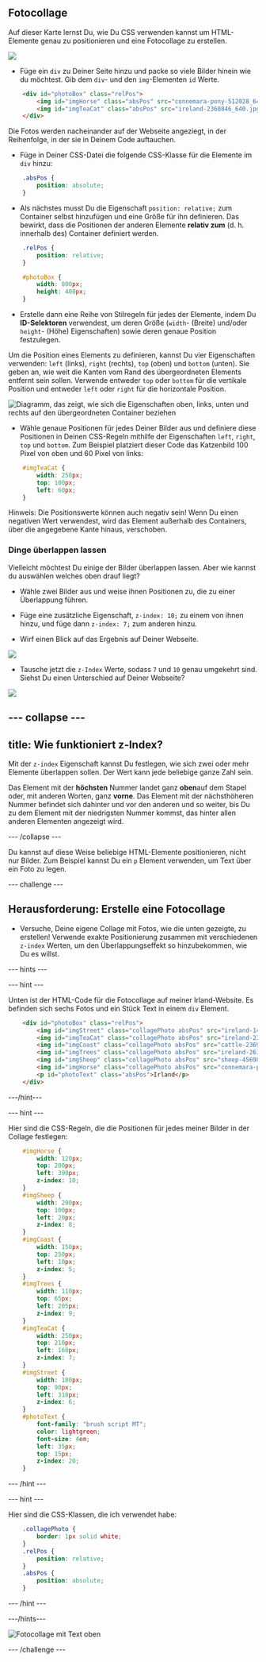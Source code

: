 ## Fotocollage

Auf dieser Karte lernst Du, wie Du CSS verwenden kannst um HTML-Elemente genau zu positionieren und eine Fotocollage zu erstellen.

![](images/photoCollageWithText_wide.png)

+ Füge ein `div` zu Deiner Seite hinzu und packe so viele Bilder hinein wie du möchtest. Gib dem `div`- und den `img`-Elementen `id` Werte.

```html
    <div id="photoBox" class="relPos">
        <img id="imgHorse" class="absPos" src="connemara-pony-512028_640.jpg" alt="Connemara Pony" />
        <img id="imgTeaCat" class="absPos" src="ireland-2360846_640.jpg" alt="Sogar Katzen trinken Tee in Irland!" />
    </div>
```

Die Fotos werden nacheinander auf der Webseite angeziegt, in der Reihenfolge, in der sie in Deinem Code auftauchen.

+ Füge in Deiner CSS-Datei die folgende CSS-Klasse für die Elemente im `div` hinzu: 

```css
    .absPos {
        position: absolute;
    }
```

+ Als nächstes musst Du die Eigenschaft `position: relative;` zum Container selbst hinzufügen und eine Größe für ihn definieren. Das bewirkt, dass die Positionen der anderen Elemente **relativ zum** (d. h. innerhalb des) Container definiert werden.

```css
    .relPos {
        position: relative;
    }

    #photoBox {
        width: 800px;
        height: 400px;
    }
```

+ Erstelle dann eine Reihe von Stilregeln für jedes der Elemente, indem Du **ID-Selektoren** verwendest, um deren Größe (`width`- (Breite) und/oder `height`- (Höhe) Eigenschaften) sowie deren genaue Position festzulegen.

Um die Position eines Elements zu definieren, kannst Du vier Eigenschaften verwenden: `left` (links), `right` (rechts), `top` (oben) und `bottom` (unten). Sie geben an, wie weit die Kanten vom Rand des übergeordneten Elements entfernt sein sollen. Verwende entweder `top` oder `bottom` für die vertikale Position und entweder `left` oder `right` für die horizontale Position.

![Diagramm, das zeigt, wie sich die Eigenschaften oben, links, unten und rechts auf den übergeordneten Container beziehen](images/cssPositionProperties.png)

+ Wähle genaue Positionen für jedes Deiner Bilder aus und definiere diese Positionen in Deinen CSS-Regeln mithilfe der Eigenschaften `left`, `right`, `top` und `bottom`. Zum Beispiel platziert dieser Code das Katzenbild 100 Pixel von oben und 60 Pixel von links:

```css
    #imgTeaCat {
        width: 250px;
        top: 100px;
        left: 60px;
    }
```

Hinweis: Die Positionswerte können auch negativ sein! Wenn Du einen negativen Wert verwendest, wird das Element außerhalb des Containers, über die angegebene Kante hinaus, verschoben.

### Dinge überlappen lassen

Vielleicht möchtest Du einige der Bilder überlappen lassen. Aber wie kannst du auswählen welches oben drauf liegt?

+ Wähle zwei Bilder aus und weise ihnen Positionen zu, die zu einer Überlappung führen.

+ Füge eine zusätzliche Eigenschaft, `z-index: 10;` zu einem von ihnen hinzu, und füge dann `z-index: 7;` zum anderen hinzu.

+ Wirf einen Blick auf das Ergebnis auf Deiner Webseite.

![](images/horse10Cat7.png)

+ Tausche jetzt die `z-Index` Werte, sodass `7` und `10` genau umgekehrt sind. Siehst Du einen Unterschied auf Deiner Webseite?

![](images/horse7Cat10.png)

## \--- collapse \---

## title: Wie funktioniert z-Index?

Mit der `z-index` Eigenschaft kannst Du festlegen, wie sich zwei oder mehr Elemente überlappen sollen. Der Wert kann jede beliebige ganze Zahl sein.

Das Element mit der **höchsten** Nummer landet ganz **oben**auf dem Stapel oder, mit anderen Worten, ganz **vorne**. Das Element mit der nächsthöheren Nummer befindet sich dahinter und vor den anderen und so weiter, bis Du zu dem Element mit der niedrigsten Nummer kommst, das hinter allen anderen Elementen angezeigt wird.

\--- /collapse \---

Du kannst auf diese Weise beliebige HTML-Elemente positionieren, nicht nur Bilder. Zum Beispiel kannst Du ein `p` Element verwenden, um Text über ein Foto zu legen.

\--- challenge \---

## Herausforderung: Erstelle eine Fotocollage

+ Versuche, Deine eigene Collage mit Fotos, wie die unten gezeigte, zu erstellen! Verwende exakte Positionierung zusammen mit verschiedenen `z-index` Werten, um den Überlappungseffekt so hinzubekommen, wie Du es willst.

\--- hints \---

\--- hint \---

Unten ist der HTML-Code für die Fotocollage auf meiner Irland-Website. Es befinden sich sechs Fotos und ein Stück Text in einem `div` Element.

```html
    <div id="photoBox" class="relPos">
        <img id="imgStreet" class="collagePhoto absPos" src="ireland-1474045_640.jpg" alt="Irische Stadt" />
        <img id="imgTeaCat" class="collagePhoto absPos" src="ireland-2360846_640.jpg" alt="Sogar Katzen trinken Tee in Irland!" />
        <img id="imgCoast" class="collagePhoto absPos" src="cattle-2369463_640.jpg" alt="Kühe an der Küste" />
        <img id="imgTrees" class="collagePhoto absPos" src="ireland-2614852_640.jpg" alt="Baumtunnel" />
        <img id="imgSheep" class="collagePhoto absPos" src="sheep-456989_640.jpg" alt="Schafe auf der Straße" />
        <img id="imgHorse" class="collagePhoto absPos" src="connemara-pony-512028_640.jpg" alt="Connemara Pony" />
        <p id="photoText" class="absPos">Irland</p>
    </div>
```

\---/hint\---

\--- hint \---

Hier sind die CSS-Regeln, die die Positionen für jedes meiner Bilder in der Collage festlegen:

```css
    #imgHorse {
        width: 120px;
        top: 200px;
        left: 390px;
        z-index: 10;
    }
    #imgSheep {
        width: 200px;
        top: 100px;
        left: 20px;
        z-index: 8;
    }
    #imgCoast {
        width: 150px;
        top: 250px;
        left: 10px;
        z-index: 5;
    }
    #imgTrees {
        width: 110px;
        top: 65px;
        left: 205px;
        z-index: 9;
    }
    #imgTeaCat {
        width: 250px;
        top: 210px;
        left: 160px;
        z-index: 7;
    }
    #imgStreet {
        width: 180px;
        top: 90px;
        left: 310px;
        z-index: 6;
    }
    #photoText {
        font-family: "brush script MT";
        color: lightgreen;
        font-size: 4em;
        left: 35px;
        top: 15px;
        z-index: 20;
    }
```

\--- /hint \---

\--- hint \---

Hier sind die CSS-Klassen, die ich verwendet habe:

```css
    .collagePhoto {
        border: 1px solid white;
    }
    .relPos {
        position: relative;
    }
    .absPos {
        position: absolute;
    }
```

\--- /hint \---

\---/hints\---

![Fotocollage mit Text oben](images/photoCollageExample.png)

\--- /challenge \---